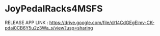 # JoyPedalRacks4MSFS
RELEASE APP LINK : https://drive.google.com/file/d/14CdGEgElmv-CK-pdai0CB6Y5u2z3Wa_s/view?usp=sharing
